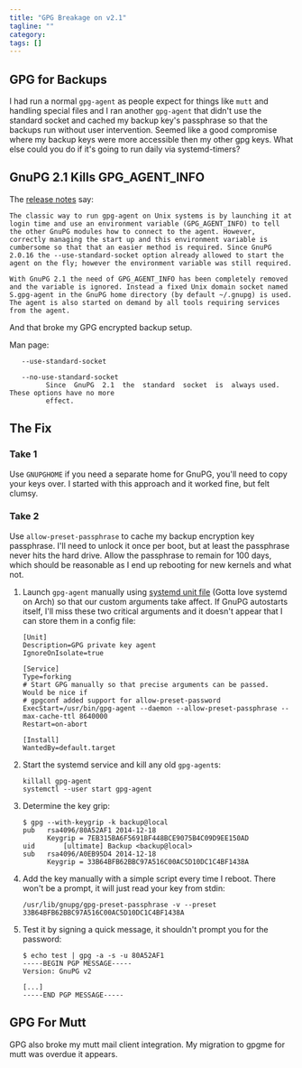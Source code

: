 ```yaml
---
title: "GPG Breakage on v2.1"
tagline: ""
category: 
tags: []
---
```


## GPG for Backups

I had run a normal `gpg-agent` as people expect for things like `mutt` and handling special files and I ran another `gpg-agent` that didn't use the standard socket and cached my backup key's passphrase so that the backups run without user intervention.  Seemed like a good compromise where my backup keys were more accessible then my other gpg keys.  What else could you do if it's going to run daily via systemd-timers?

## GnuPG 2.1 Kills GPG_AGENT_INFO

The [release notes](https://www.gnupg.org/faq/whats-new-in-2.1.html) say:

    The classic way to run gpg-agent on Unix systems is by launching it at login time and use an environment variable (GPG_AGENT_INFO) to tell the other GnuPG modules how to connect to the agent. However, correctly managing the start up and this environment variable is cumbersome so that that an easier method is required. Since GnuPG 2.0.16 the --use-standard-socket option already allowed to start the agent on the fly; however the environment variable was still required.

    With GnuPG 2.1 the need of GPG_AGENT_INFO has been completely removed and the variable is ignored. Instead a fixed Unix domain socket named S.gpg-agent in the GnuPG home directory (by default ~/.gnupg) is used. The agent is also started on demand by all tools requiring services from the agent.

And that broke my GPG encrypted backup setup.

Man page:

       --use-standard-socket

       --no-use-standard-socket
             Since  GnuPG  2.1  the  standard  socket  is  always used.  These options have no more
             effect.


## The Fix

### Take 1

Use `GNUPGHOME` if you need a separate home for GnuPG, you'll need to copy your keys over.  I started with this approach and it worked fine, but felt clumsy.

### Take 2

Use `allow-preset-passphrase` to cache my backup encryption key passphrase.  I'll need to unlock it once per boot, but at least the passphrase never hits the hard drive.  Allow the passphrase to remain for 100 days, which should be reasonable as I end up rebooting for new kernels and what not.

1. Launch `gpg-agent` manually using [systemd unit file](https://github.com/kylemanna/systemd-utils/blob/master/units/gpg-agent.service) (Gotta love systemd on Arch) so that our custom arguments take affect.  If GnuPG autostarts itself, I'll miss these two critical arguments and it doesn't appear that I can store them in a config file:

       [Unit]
       Description=GPG private key agent
       IgnoreOnIsolate=true

       [Service]
       Type=forking
       # Start GPG manually so that precise arguments can be passed.  Would be nice if
       # gpgconf added support for allow-preset-password
       ExecStart=/usr/bin/gpg-agent --daemon --allow-preset-passphrase --max-cache-ttl 8640000
       Restart=on-abort

       [Install]
       WantedBy=default.target

2. Start the systemd service and kill any old `gpg-agent`s:

       killall gpg-agent
       systemctl --user start gpg-agent

3. Determine the key grip:

       $ gpg --with-keygrip -k backup@local
       pub   rsa4096/80A52AF1 2014-12-18
             Keygrip = 7EB315BA6F5691BF448BCE9075B4C09D9EE150AD
       uid       [ultimate] Backup <backup@local>
       sub   rsa4096/A0EB95D4 2014-12-18
             Keygrip = 33B64BFB62BBC97A516C00AC5D10DC1C4BF1438A

4. Add the key manually with a simple script every time I reboot.  There won't be a prompt, it will just read your key from stdin:

       /usr/lib/gnupg/gpg-preset-passphrase -v --preset 33B64BFB62BBC97A516C00AC5D10DC1C4BF1438A

5. Test it by signing a quick message, it shouldn't prompt you for the password:

       $ echo test | gpg -a -s -u 80A52AF1
       -----BEGIN PGP MESSAGE-----
       Version: GnuPG v2

       [...]
       -----END PGP MESSAGE-----


## GPG For Mutt

GPG also broke my mutt mail client integration.  My migration to gpgme for mutt was overdue it appears.
